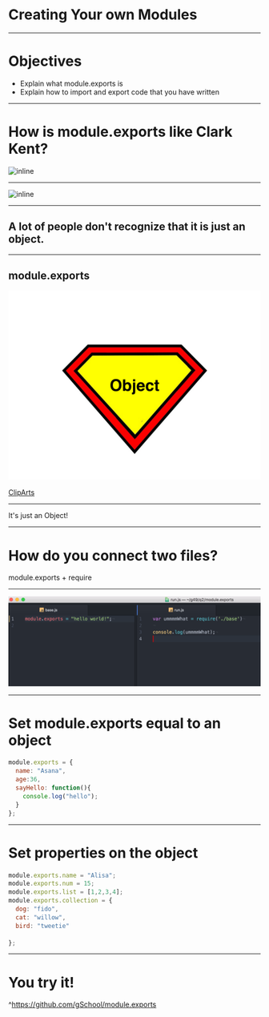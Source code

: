 # Creating Your own Modules

---

# Objectives

- Explain what module.exports is
- Explain how to import and export code that you have written

---

# How is module.exports like Clark Kent?
![inline](https://media.giphy.com/media/wRwpiKMPkzbt6/giphy.gif?response_id=59231fcdc0122d6efa15cac4)

---

![inline](https://media.giphy.com/media/R8MIGe47XWx68/giphy.gif?response_id=592320a6fe84e350c3212243)

---

## A lot of people don't recognize that it is just an object.


---

## module.exports

![right original](LTdooodjc.jpg)

<a href="http://cliparts.co">ClipArts</a>


---

It's just an Object!

---

# How do you connect two files?

module.exports
+
require

---

![fit](moduleexample.png)

---

# Set module.exports equal to an object

```js
module.exports = {
  name: "Asana",
  age:36,
  sayHello: function(){
    console.log("hello");
  }
};
```

---

# Set properties on the object

```js
module.exports.name = "Alisa";
module.exports.num = 15;
module.exports.list = [1,2,3,4];
module.exports.collection = {
  dog: "fido",
  cat: "willow",
  bird: "tweetie"

};

```

---

# You try it!

^https://github.com/gSchool/module.exports
